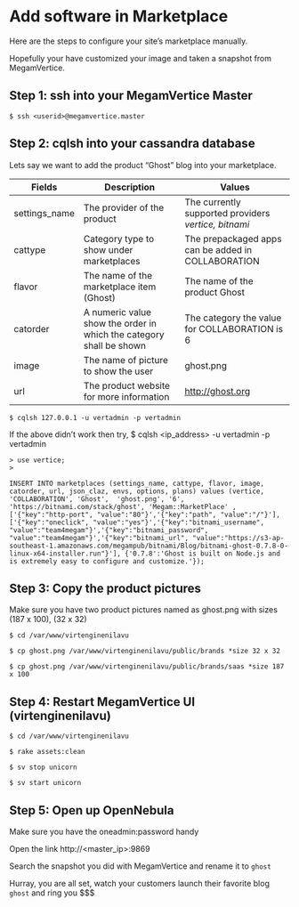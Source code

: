 # Add software in Marketplace

Here are the steps to configure your site’s marketplace manually.

Hopefully your have customized your image and taken a snapshot from MegamVertice.

## Step 1: ssh into your MegamVertice Master

```
$ ssh <userid>@megamvertice.master
```

## Step 2: cqlsh into your cassandra database

Lets say we want to add the product “Ghost” blog into your marketplace.


| Fields       | Description                            |   Values |
|--------------|----------------------------------------|----------|
|settings_name |The provider of the product             |  The currently supported providers *vertice, bitnami*|
|cattype       |Category type to show under marketplaces|  The prepackaged apps can be added in COLLABORATION  |
|flavor        |The name of the marketplace item (Ghost)|  The name of the product Ghost                       |
|catorder      |A numeric value show the order in which the category shall be shown| The category the value for COLLABORATION is 6|
|image         |The name of picture to show the user     |ghost.png|
|url           |The product website for more information |http://ghost.org|


```
$ cqlsh 127.0.0.1 -u vertadmin -p vertadmin
```

If the above didn’t work then try,
$ cqlsh <ip_address> -u vertadmin -p vertadmin

```
> use vertice;
>

INSERT INTO marketplaces (settings_name, cattype, flavor, image, catorder, url, json_claz, envs, options, plans) values (vertice, 'COLLABORATION', 'Ghost',  'ghost.png', '6', 'https://bitnami.com/stack/ghost', 'Megam::MarketPlace' , ['{"key":"http-port", "value":"80"}','{"key":"path", "value":"/"}'], ['{"key":"oneclick", "value":"yes"}','{"key":"bitnami_username", "value":"team4megam"}','{"key":"bitnami_password", "value":"team4megam"}','{"key":"bitnami_url", "value":"https://s3-ap-southeast-1.amazonaws.com/megampub/bitnami/Blog/bitnami-ghost-0.7.8-0-linux-x64-installer.run"}'], {'0.7.8':'Ghost is built on Node.js and is extremely easy to configure and customize.'});
```

## Step 3: Copy the product pictures

Make sure you have two product pictures named as ghost.png with sizes (187 x 100), (32 x 32)

```
$ cd /var/www/virtenginenilavu

$ cp ghost.png /var/www/virtenginenilavu/public/brands *size 32 x 32

$ cp ghost.png /var/www/virtenginenilavu/public/brands/saas *size 187 x 100
```

## Step 4: Restart MegamVertice UI (virtenginenilavu)

```
$ cd /var/www/virtenginenilavu

$ rake assets:clean

$ sv stop unicorn

$ sv start unicorn
```

## Step 5: Open up OpenNebula

Make sure you have the oneadmin:password handy

Open the link http://<master_ip>:9869

Search the snapshot you did with MegamVertice and rename it to `ghost`

Hurray, you are all set,  watch your customers launch their favorite blog `ghost` and ring you $$$
